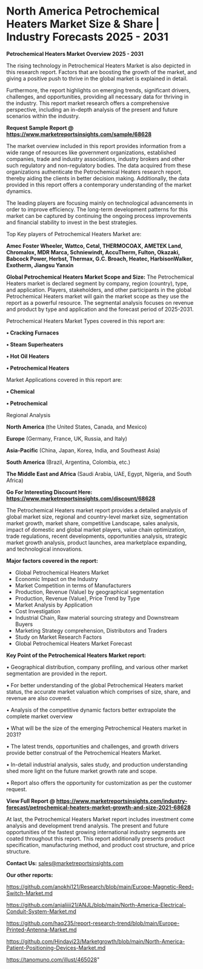 # North America Petrochemical Heaters Market Size & Share | Industry Forecasts 2025 - 2031

<Strong> Petrochemical Heaters Market Overview 2025 - 2031</strong>

The rising technology in Petrochemical Heaters Market is also depicted in this research report. Factors that are boosting the growth of the market, and giving a positive push to thrive in the global market is explained in detail.

Furthermore, the report highlights on emerging trends, significant drivers, challenges, and opportunities, providing all necessary data for thriving in the industry. This report market research offers a comprehensive perspective, including an in-depth analysis of the present and future scenarios within the industry.

<strong>Request Sample Report @ <a href=https://www.marketreportsinsights.com/sample/68628>https://www.marketreportsinsights.com/sample/68628</a></strong>

The market overview included in this report provides information from a wide range of resources like government organizations, established companies, trade and industry associations, industry brokers and other such regulatory and non-regulatory bodies. The data acquired from these organizations authenticate the Petrochemical Heaters research report, thereby aiding the clients in better decision making. Additionally, the data provided in this report offers a contemporary understanding of the market dynamics.

The leading players are focusing mainly on technological advancements in order to improve efficiency. The long-term development patterns for this market can be captured by continuing the ongoing process improvements and financial stability to invest in the best strategies.

Top Key players of Petrochemical Heaters Market are:

<strong>Amec Foster Wheeler, Wattco, Cetal, THERMOCOAX, AMETEK Land, Chromalox, MDR Marca, Schniewindt, AccuTherm, Fulton, Okazaki, Babcock Power, Herbst, Thermax, G.C. Broach, Heatec, HarbisonWalker, Exotherm, Jiangsu Yanxin</strong>

<strong><b>Global Petrochemical Heaters Market Scope and Size:</b></strong>
The Petrochemical Heaters market is declared segment by company, region (country), type, and application. Players, stakeholders, and other participants in the global Petrochemical Heaters market will gain the market scope as they use the report as a powerful resource. The segmental analysis focuses on revenue and product by type and application and the forecast period of 2025-2031.

Petrochemical Heaters Market Types covered in this report are:

<strong>• Cracking Furnaces

• Steam Superheaters

• Hot Oil Heaters

• Petrochemical Heaters</strong>

Market Applications covered in this report are:

<strong>• Chemical

• Petrochemical</strong> 

Regional Analysis

<strong>North America</strong> (the United States, Canada, and Mexico)

<strong>Europe</strong> (Germany, France, UK, Russia, and Italy)

<strong>Asia-Pacific</strong> (China, Japan, Korea, India, and Southeast Asia)

<strong>South America</strong> (Brazil, Argentina, Colombia, etc.)

<strong>The Middle East and Africa</strong> (Saudi Arabia, UAE, Egypt, Nigeria, and South Africa)

<strong>Go For Interesting Discount Here: <a href=https://www.marketreportsinsights.com/discount/68628>https://www.marketreportsinsights.com/discount/68628</a></strong>

The Petrochemical Heaters market report provides a detailed analysis of global market size, regional and country-level market size, segmentation market growth, market share, competitive Landscape, sales analysis, impact of domestic and global market players, value chain optimization, trade regulations, recent developments, opportunities analysis, strategic market growth analysis, product launches, area marketplace expanding, and technological innovations.

<strong><b>Major factors covered in the report:</b></strong>
<ul>
  <li>Global Petrochemical Heaters Market </li>
  <li>Economic Impact on the Industry</li>
  <li>Market Competition in terms of Manufacturers</li>
  <li>Production, Revenue (Value) by geographical segmentation</li>
  <li>Production, Revenue (Value), Price Trend by Type</li>
  <li>Market Analysis by Application</li>
  <li>Cost Investigation</li>
  <li>Industrial Chain, Raw material sourcing strategy and Downstream Buyers</li>
  <li>Marketing Strategy comprehension, Distributors and Traders</li>
  <li>Study on Market Research Factors</li>
  <li>Global Petrochemical Heaters Market Forecast</li>
</ul>

<strong><b>Key Point of the Petrochemical Heaters Market report:</b></strong>

• Geographical distribution, company profiling, and various other market segmentation are provided in the report.

• For better understanding of the global Petrochemical Heaters market status, the accurate market valuation which comprises of size, share, and revenue are also covered.

• Analysis of the competitive dynamic factors better extrapolate the complete market overview

• What will be the size of the emerging Petrochemical Heaters market in 2031?

• The latest trends, opportunities and challenges, and growth drivers provide better construal of the Petrochemical Heaters Market.

• In-detail industrial analysis, sales study, and production understanding shed more light on the future market growth rate and scope.

• Report also offers the opportunity for customization as per the customer request.

<strong><b>View Full Report @ <a href=https://www.marketreportsinsights.com/industry-forecast/petrochemical-heaters-market-growth-and-size-2021-68628>https://www.marketreportsinsights.com/industry-forecast/petrochemical-heaters-market-growth-and-size-2021-68628</a></b></strong>


At last, the Petrochemical Heaters Market report includes investment come analysis and development trend analysis. The present and future opportunities of the fastest growing international industry segments are coated throughout this report. This report additionally presents product specification, manufacturing method, and product cost structure, and price structure.

<strong>Contact Us:</strong>
sales@marketreportsinsights.com

<strong>Our other reports:</strong>

<a href=https://github.com/anokhi121/Research/blob/main/Europe-Magnetic-Reed-Switch-Market.md>https://github.com/anokhi121/Research/blob/main/Europe-Magnetic-Reed-Switch-Market.md</a>

<a href=https://github.com/anjaliiii21/ANJL/blob/main/North-America-Electrical-Conduit-System-Market.md>https://github.com/anjaliiii21/ANJL/blob/main/North-America-Electrical-Conduit-System-Market.md</a>

<a href=https://github.com/haq235/report-research-trend/blob/main/Europe-Printed-Antenna-Market.md>https://github.com/haq235/report-research-trend/blob/main/Europe-Printed-Antenna-Market.md</a>

<a href=https://github.com/Hindavi23/Marketgrowth/blob/main/North-America-Patient-Positioning-Devices-Market.md>https://github.com/Hindavi23/Marketgrowth/blob/main/North-America-Patient-Positioning-Devices-Market.md</a>

<a href=https://tanomuno.com/illust/465028>https://tanomuno.com/illust/465028</a>"
